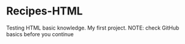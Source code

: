 # Recipes-HTML

Testing HTML basic knowledge. My first project.
NOTE: check GitHub basics before you continue
